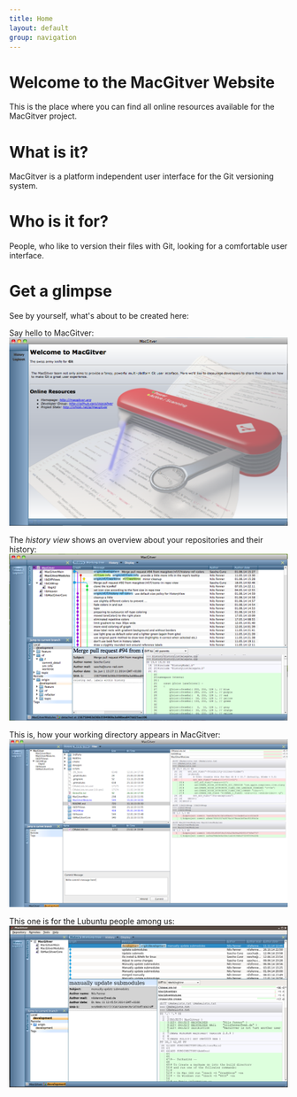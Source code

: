 ```yaml
---
title: Home
layout: default
group: navigation
---
```

# Welcome to the MacGitver Website
This is the place where you can find all online resources available for the MacGitver project.

# What is it?
MacGitver is a platform independent user interface for the Git versioning system.

# Who is it for?
People, who like to version their files with Git, looking for a comfortable user interface.

# Get a glimpse
See by yourself, what's about to be created here:

Say hello to MacGitver:
![Welcome screen of MacGitver](images/screenshots/mgv_welcome_screen.png "MacGitver's welcome screen")

The *history view* shows an overview about your repositories and their history:
![History view of MacGitver](images/screenshots/mgv_repo_history_view.png "MacGitver showing repositories and their history")

This is, how your working directory appears in MacGitver:
![Working-Tree view of MacGitver](images/screenshots/mgv_repo_wd_index_view.png "MacGitver's working directory view")

This one is for the Lubuntu people among us:
![MacGitver in Lubuntu](images/screenshots/lubuntu/mgv_repo_history_view.png "MacGitver, running on Lubuntu")
